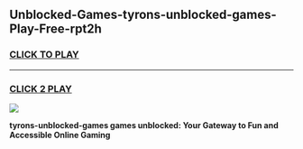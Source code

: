 
## Unblocked-Games-tyrons-unblocked-games-Play-Free-rpt2h
<h3>
<a href="https://premium76.site?title=tyrons-unblocked-games&ref=24M">CLICK TO PLAY</a></h3>
<hr>

<h3>
<a href="https://premium76.site?title=tyrons-unblocked-games&ref=24M">CLICK 2 PLAY</a>
  
</h3>

<a href="https://premium76.site?title=tyrons-unblocked-games&ref=24M"><img src="https://clearcache.store/games.png"></a>


**tyrons-unblocked-games games unblocked: Your Gateway to Fun and Accessible Online Gaming**
